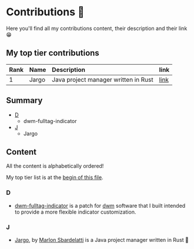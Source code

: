 # Contributions 🤝

Here you'll find all my contributions content, their
description and their link 😁

## My top tier contributions

<div align="center">

| Rank | Name  | Description                          | link                                                |
|:-----|:------|:-------------------------------------|:----------------------------------------------------|
| 1    | Jargo | Java project manager written in Rust | [link](https://github.com/Marlon-Sbardelatti/jargo) |

</div>

## Summary

- [D](#d)
  - dwm-fulltag-indicator
- [J](#j)
  - Jargo

## Content

All the content is alphabetically ordered!

My top tier list is at the
[begin of this file](#my-top-tier-contributions).

### D

- [dwm-fulltag-indicator](https://github.com/nasccped/dwm-fulltag-indicator)
  is a patch for [dwm](https://dwm.suckless.org) software that I
  built intended to provide a more flexible indicator customization.

### J

- [Jargo](https://github.com/Marlon-Sbardelatti/jargo), by
  [Marlon Sbardelatti](https://github.com/Marlon-Sbardelatti) is
  a Java project manager written in Rust 🦀

